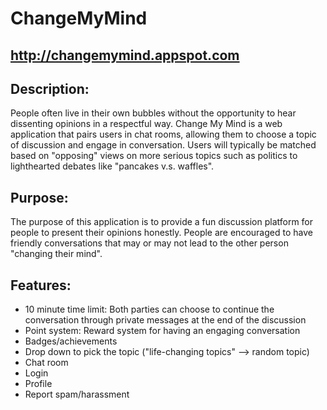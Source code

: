 # ChangeMyMind

##  http://changemymind.appspot.com

## Description: 
People often live in their own bubbles without the opportunity to hear dissenting opinions in a respectful way. Change My Mind is a web application that pairs users in chat rooms, allowing them to choose a topic of discussion and engage in conversation. Users will typically be matched based on "opposing" views on more serious topics such as politics to lighthearted debates like "pancakes v.s. waffles". 
## Purpose: 
The purpose of this application is to provide a fun discussion platform for people to present their opinions honestly. People are encouraged to have friendly conversations that may or may not lead to the other person "changing their mind". 


## Features: 
* 10 minute time limit: Both parties can choose to continue the conversation through private messages at the end of the discussion
* Point system: Reward system for having an engaging conversation 
* Badges/achievements 
* Drop down to pick the topic ("life-changing topics" --> random topic)
* Chat room
* Login
* Profile
* Report spam/harassment
